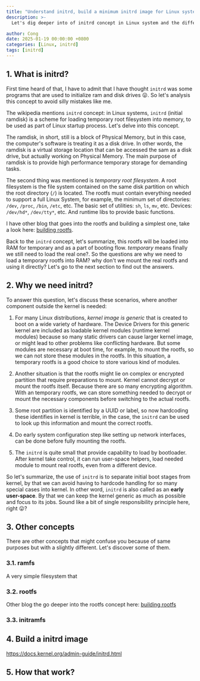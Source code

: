 ```yaml
---
title: "Understand initrd, build a minimum initrd image for Linux system."
description: >-
  Let's dig deeper into of initrd concept in Linux system and the differences between initrd, ramfs, initramfs, and rootfs.

author: Cong
date: 2025-01-19 00:00:00 +0800
categories: [Linux, initrd]
tags: [initrd]
---
```


## 1. What is initrd?

First time heard of that, I have to admit that I have thought `initrd` was some programs that are used to initialize ram and disk drives 😛. So let's analysis this concept to avoid silly mistakes like me.

The wikipedia mentions `initrd` concept: in Linux systems, `initrd` (initial ramdisk) is a scheme for loading temporary root filesystem into memory, to be used as part of Linux startup process. Let's delve into this concept.

The ramdisk, in short, still is a block of Physical Memory, but in this case, the computer's software is treating it as a disk drive. In other words, the ramdisk is a virtual storage location that can be accessed the sam as a disk drive, but actually working on Physical Memory. The main purpose of ramdisk is to provide high performance temporary storage for demanding tasks.

The second thing was mentioned is *temporary root filesystem*. A root filesystem is the file system contained on the same disk partition on which the root directory (`/`) is located. The rootfs must contain everything needed to support a full Linux System, for example, the minimum set of directories: `/dev`, `/proc`, `/bin`, `/etc`, etc. The basic set of utilities: `sh`, `ls`, `mv`, etc. Devices: `/dev/hd*`, `/dev/tty*`, etc. And runtime libs to provide basic functions.

I have other blog that goes into the rootfs and building a simplest one, take a look here: [building rootfs](/posts/building-a-rootfs/).

Back to the `initrd` concept, let's summarize, this rootfs will be loaded into RAM for temporary and as a part of booting flow. *temporary* means finally we still need to load the real one?. So the questions are why we need to load a temporary rootfs into RAM? why don't we mount the real rootfs and using it directly? Let's go to the next section to find out the answers.

## 2. Why we need initrd?

To answer this question, let's discuss these scenarios, where another component outside the kernel is needed:

1. For many Linux distributions, *kernel image is generic* that is created to boot on a wide variety of hardware. The Device Drivers for this generic kernel are included as loadable kernel modules (runtime kernel modules) because so many static drivers can cause larger kernel image, or might lead to other problems like conflicting hardware. But some modules are necessary at boot time, for example, to mount the rootfs, so we can not store these modules in the rootfs. In this situation, a temporary rootfs is a good choice to store various kind of modules.

2. Another situation is that the rootfs might lie on complex or encrypted partition that require preparations to mount. Kernel cannot decrypt or mount the rootfs itself. Because there are so many encrypting algorithm. With an temporary rootfs, we can store something needed to decrypt or mount the necessary components before switching to the actual rootfs.

3. Some root partition is identified by a UUID or label, so now hardcoding these identifies in kernel is terrible, in the case, the `initrd` can be used to look up this information and mount the correct rootfs.

4. Do early system configuration step like setting up network interfaces, can be done before fully mounting the rootfs.

5. The `initrd` is quite small that provide capability to load by bootloader. After kernel take control, it can run user-space helpers, load needed module to mount real rootfs, even from a different device.

So let's summarize, the use of `initrd` is to separate initial boot stages from kernel, by that we can avoid having to hardcode handling for so many special cases into kernel. In other word, `initrd` is also called as an **early user-space**. By that we can keep the kernel generic as much as possible and focus to its jobs. Sound like a bit of single responsibility principle here, right 😛?

## 3. Other concepts

There are other concepts that might confuse you because of same purposes but with a slightly different. Let's discover some of them.

### 3.1. ramfs

A very simple filesystem that

### 3.2. rootfs

Other blog the go deeper into the rootfs concept here: [building rootfs](/posts/building-a-rootfs/)

### 3.3. initramfs

## 4. Build a initrd image

<https://docs.kernel.org/admin-guide/initrd.html>

## 5. How that work?
